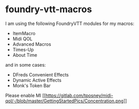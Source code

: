 # foundry-vtt-macros

I am using the following FoundryVTT modules for my macros:

- ItemMacro
- Midi QOL
- Advanced Macros
- Times-Up
- About Time

and in some cases:

- DFreds Convenient Effects
- Dynamic Active Effects
- Monk's Token Bar


Please enable MI
[[https://gitlab.com/tposney/midi-qol/-/blob/master/GettingStartedPics/Concentration.png]]
